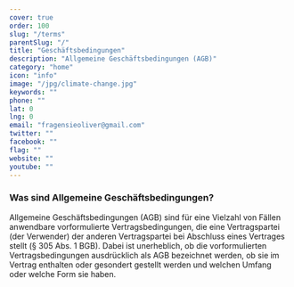 ```yaml
---
cover: true
order: 100
slug: "/terms"
parentSlug: "/"
title: "Geschäftsbedingungen"
description: "Allgemeine Geschäftsbedingungen (AGB)"
category: "home"
icon: "info"
image: "/jpg/climate-change.jpg"
keywords: ""
phone: ""
lat: 0
lng: 0
email: "fragensieoliver@gmail.com"
twitter: ""
facebook: ""
flag: ""
website: ""
youtube: ""
---
```

### Was sind Allgemeine Geschäftsbedingungen?

Allgemeine Geschäftsbedingungen (AGB) sind für eine Vielzahl von Fällen anwendbare vorformulierte Vertragsbedingungen, die eine Vertragspartei (der Verwender) der anderen Vertragspartei bei Abschluss eines Vertrages stellt (§ 305 Abs. 1 BGB). Dabei ist unerheblich, ob die vorformulierten Vertragsbedingungen ausdrücklich als AGB bezeichnet werden, ob sie im Vertrag enthalten oder gesondert gestellt werden und welchen Umfang oder welche Form sie haben. 